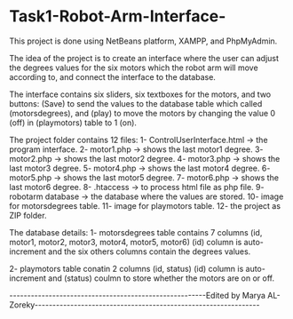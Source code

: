 # Task1-Robot-Arm-Interface-
This project is done using NetBeans platform, XAMPP, and PhpMyAdmin.

The idea of the project is to create an interface where the user can adjust the degrees values for the six motors which the robot arm will move according to, and connect the interface to the database.

The interface contains six sliders, six textboxes for the motors, and two buttons: (Save) to send the values to the database table which called (motorsdegrees), and (play) to 
move the motors by changing the value 0 (off) in (playmotors) table to 1 (on).

The project folder contains 12 files:
1- ControlUserInterface.html -> the program interface.
2- motor1.php -> shows the last motor1 degree.
3- motor2.php -> shows the last motor2 degree.
4- motor3.php -> shows the last motor3 degree.
5- motor4.php -> shows the last motor4 degree.
6- motor5.php -> shows the last motor5 degree.
7- motor6.php -> shows the last motor6 degree.
8- .htaccess -> to process html file as php file.
9- robotarm database -> the database where the values are stored.
10- image for motorsdegrees table.
11- image for playmotors table.
12- the project as ZIP folder.

The database details:
1- motorsdegrees table contains 7 columns (id, motor1, motor2, motor3, motor4, motor5, motor6)
   (id) column is auto-increment and the six others columns contain the degrees values.
   
2- playmotors table conatin 2 columns (id, status)
    (id) column is auto-increment and (status) coulmn to store whether the motors are on or off.
    
   -------------------------------------------------------Edited by Marya AL-Zoreky---------------------------------------------------------------
